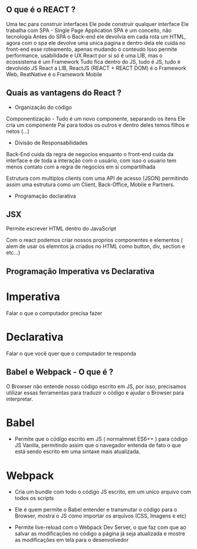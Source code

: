 ## O que é o REACT ? 

Uma tec para construir interfaces
Ele pode construir qualquer interface 
Ele trabalha com SPA - Single Page Application 
SPA é um conceito, não tecnologia 
Antes do SPA o Back-end ele devolvia em cada rota um HTML, agora com o spa ele devolve uma unica pagina e dentro dela ele cuida no front-end esse roteamento, apenas mudando o conteudo
Isso permite performance, usabilidade e UX 
React por si só é uma LIB, mas o ecossistema é um Framework
Tudo fica dentro do JS, tudo é JS, tudo é devolvido JS
React a LIB, ReactJS (REACT + REACT DOM) é o Framework Web, ReatNative é o Framework Mobile


## Quais as vantagens do React ? 

- Organização do código 

Componentização - Tudo é um novo componente, separando os itens
Ele cria um componente Pai para todos os outros e dentro deles temos filhos e netos (...) 

- Divisão de Responsabilidades

Back-End cuida da regra de negocios enquanto o front-end cuida da interface e de toda a interação com o usuário, com isso o usuario tem menos contato com a regra de negocios em si compartilhada

Estrutura com multiplos clients com uma API de acesso (JSON) permitindo assim uma estrutura como um Client, Back-Office, Mobile e Partners. 

- Programação declarativa

## JSX 

Permite escrever HTML dentro do JavaScript

Com o react podemos criar nossos proprios componentes e elementos ( alem de usar os elemntos ja criados no HTML como button, div, section e etc...)

## Programação Imperativa vs Declarativa

# Imperativa 

Falar o que o computador precisa fazer

# Declarativa 

Falar o que você quer que o computador te responda

## Babel e Webpack - O que é  ?

O Browser não entende nosso código escrito em JS, por isso, precisamos utilizar essas ferramentas para traduzir o código e ajudar o Browser para interpretar.

# Babel 

- Permite que o código escrito em JS ( normalmnet ES6++ ) para código JS Vanilla, permitindo assim que o navegador entenda de fato o que está sendo escrito em uma sintaxe mais atualizada. 

# Webpack

- Cria um bundle com todo o código JS escrito, em um unico arquivo com todos os scripts

- Ele é quem permite o Babel entender e transmutar o código para o Browser, mostra o JS como importar os arquivos (CSS, Imagens e etc)

- Permite live-reload com o Webpack Dev Server, o que faz com que ao salvar as modificações no código a página já seja atualizada e mostre as modificações em tela para o desenvolvedor



